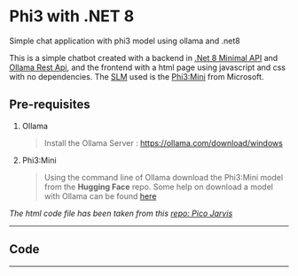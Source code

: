 # Phi3 with .NET 8
Simple chat application with phi3 model using ollama and .net8


This is a simple chatbot created with a backend in [.Net 8 Minimal API](https://learn.microsoft.com/en-us/aspnet/core/fundamentals/minimal-apis?view=aspnetcore-8.0) and [Ollama Rest Api](https://github.com/ollama/ollama/blob/main/docs/api.md), and the frontend with a html page using javascript and css with no dependencies. The [SLM](https://www.geeksforgeeks.org/llms-vs-slms-comparative-analysis-of-language-model-architectures/) used is the [Phi3:Mini](https://huggingface.co/microsoft/Phi-3-mini-4k-instruct) from Microsoft. 

## Pre-requisites
1. Ollama
   > Install the Ollama Server : https://ollama.com/download/windows
   
3. Phi3:Mini
   > Using the command line of Ollama download the Phi3:Mini model from the **Hugging Face** repo. Some help on download a model with Ollama can be found [here](https://github.com/ollama/ollama)


_The html code file has been taken from this [repo: Pico Jarvis](https://github.com/ariya/pico-jarvis)_

***

## Code





***

